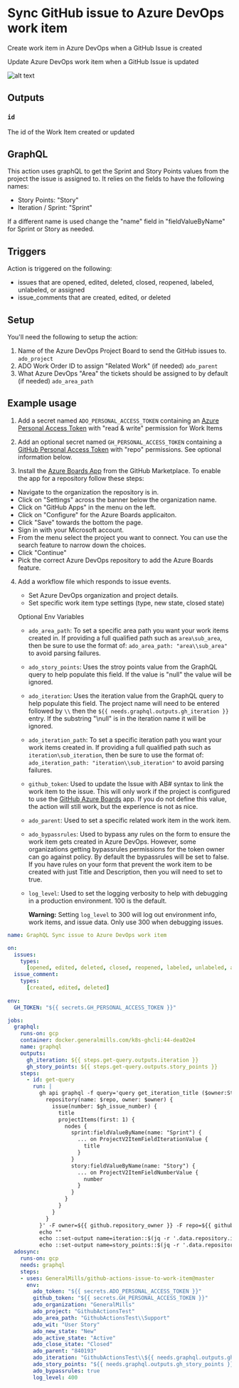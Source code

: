 # Sync GitHub issue to Azure DevOps work item

Create work item in Azure DevOps when a GitHub Issue is created

Update Azure DevOps work item when a GitHub Issue is updated

![alt text](./assets/demo.gif "animated demo")

## Outputs

### `id`

The id of the Work Item created or updated

## GraphQL
This action uses graphQL to get the Sprint and Story Points values from the project the issue is assigned to.  It relies on the fields to have the following names:
- Story Points: "Story"
- Iteration / Sprint: "Sprint"

If a different name is used change the "name" field in "fieldValueByName" for Sprint or Story as needed.

## Triggers

Action is triggered on the following:
  - issues that are opened, edited, deleted, closed, reopened, labeled, unlabeled, or assigned
  - issue_comments that are created, edited, or deleted

## Setup

You'll need the following to setup the action:
1. Name of the Azure DevOps Project Board to send the GitHub issues to. `ado_project`
2. ADO Work Order ID to assign "Related Work" (if needed) `ado_parent`
3. What Azure DevOps "Area" the tickets should be assigned to by default (if needed) `ado_area_path`

## Example usage

1. Add a secret named `ADO_PERSONAL_ACCESS_TOKEN` containing an [Azure Personal Access Token](https://docs.microsoft.com/en-us/azure/devops/organizations/accounts/use-personal-access-tokens-to-authenticate) with "read & write" permission for Work Items

2. Add an optional secret named `GH_PERSONAL_ACCESS_TOKEN` containing a [GitHub Personal Access Token](https://help.github.com/en/enterprise/2.17/user/github/authenticating-to-github/creating-a-personal-access-token-for-the-command-line) with "repo" permissions. See optional information below.

3. Install the [Azure Boards App](https://github.com/marketplace/azure-boards) from the GitHub Marketplace.  To enable the app for a repository follow these steps:
-  Navigate to the organization the repository is in.
-  Click on "Settings" across the banner below the organization name.
-  Click on "GitHub Apps" in the menu on the left.
-  Click on "Configure" for the Azure Boards applicaiton.
-  Click "Save" towards the bottom the page.
-  Sign in with your Microsoft account.
-  From the menu select the project you want to connect.  You can use the search feature to narrow down the choices.
-  Click "Continue"
-  Pick the correct Azure DevOps repository to add the Azure Boards feature.

4. Add a workflow file which responds to issue events.

   - Set Azure DevOps organization and project details.
   - Set specific work item type settings (type, new state, closed state)

   Optional Env Variables

   - `ado_area_path`: To set a specific area path you want your work items created in. If providing a full qualified path such as `area\sub_area`, then be sure to use the format of: `ado_area_path: "area\\sub_area"` to avoid parsing failures.
   - `ado_story_points`:  Uses the stroy points value from the GraphQL query to help populate this field.  If the value is "null" the value will be ignored.
   - `ado_iteration`: Uses the iteration value from the GraphQL query to help populate this field.  The project name will need to be entered followed by `\\` then the `${{ needs.graphql.outputs.gh_iteration }}` entry.  If the substring "\\null" is in the iteration name it will be ignored.
   - `ado_iteration_path`: To set a specific iteration path you want your work items created in. If providing a full qualified path such as `iteration\sub_iteration`, then be sure to use the format of: `ado_iteration_path: "iteration\\sub_iteration"` to avoid parsing failures.
   - `github_token`: Used to update the Issue with AB# syntax to link the work item to the issue. This will only work if the project is configured to use the [GitHub Azure Boards](https://github.com/marketplace/azure-boards) app. If you do not define this value, the action will still work, but the experience is not as nice.
   - `ado_parent`: Used to set a specific related work item in the work item.
   - `ado_bypassrules`: Used to bypass any rules on the form to ensure the work item gets created in Azure DevOps. However, some organizations getting bypassrules permissions for the token owner can go against policy. By default the bypassrules will be set to false. If you have rules on your form that prevent the work item to be created with just Title and Description, then you will need to set to true.
   - `log_level`: Used to set the logging verbosity to help with debugging in a production environment. 100 is the default. 

     **Warning:** Setting `log_level` to 300 will log out environment info, work items, and issue data. Only use 300 when debugging issues.

```yaml
name: GraphQL Sync issue to Azure DevOps work item

on:
  issues:
    types:
      [opened, edited, deleted, closed, reopened, labeled, unlabeled, assigned]
  issue_comment:
    types:
      [created, edited, deleted]
      
env:
  GH_TOKEN: "${{ secrets.GH_PERSONAL_ACCESS_TOKEN }}"

jobs:
  graphql:
    runs-on: gcp
    container: docker.generalmills.com/k8s-ghcli:44-dea02e4
    name: graphql
    outputs:
      gh_iteration: ${{ steps.get-query.outputs.iteration }}
      gh_story_points: ${{ steps.get-query.outputs.story_points }}
    steps:
      - id: get-query
        run: |
          gh api graphql -f query='query get_iteration_title ($owner:String!, $repo:String!, $gh_issue_number:Int!) {
            repository(name: $repo, owner: $owner) {
              issue(number: $gh_issue_number) {
                title
                projectItems(first: 1) {
                  nodes {
                    sprint:fieldValueByName(name: "Sprint") {
                      ... on ProjectV2ItemFieldIterationValue {
                        title
                      }
                    }
                    story:fieldValueByName(name: "Story") {
                      ... on ProjectV2ItemFieldNumberValue {
                        number
                      }
                    }
                  }
                }
              }
            }
          }' -F owner=${{ github.repository_owner }} -F repo=${{ github.event.repository.name }} -F gh_issue_number=${{ github.event.issue.number }} > result.json
          echo ""
          echo ::set-output name=iteration::$(jq -r '.data.repository.issue.projectItems.nodes[0].sprint.title' result.json)
          echo ::set-output name=story_points::$(jq -r '.data.repository.issue.projectItems.nodes[0].story.number' result.json)
  adosync:
    runs-on: gcp
    needs: graphql
    steps:    
    - uses: GeneralMills/github-actions-issue-to-work-item@master
      env:
        ado_token: "${{ secrets.ADO_PERSONAL_ACCESS_TOKEN }}"
        github_token: "${{ secrets.GH_PERSONAL_ACCESS_TOKEN }}"
        ado_organization: "GeneralMills"
        ado_project: "GithubActionsTest"
        ado_area_path: "GithubActionsTest\\Support"
        ado_wit: "User Story"
        ado_new_state: "New"
        ado_active_state: "Active"
        ado_close_state: "Closed"
        ado_parent: "840193"
        ado_iteration: "GithubActionsTest\\${{ needs.graphql.outputs.gh_iteration }}"
        ado_story_points: "${{ needs.graphql.outputs.gh_story_points }}"
        ado_bypassrules: true
        log_level: 400 
```
